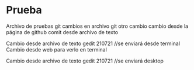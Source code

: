 # Prueba
Archivo de pruebas git
cambios en archivo git
otro cambio
cambio desde la página de github
comit desde archivo de texto

Cambio desde archivo de texto gedit 210721 //se enviará desde terminal
Cambio desde web para verlo en terminal

Cambio desde archivo de texto gedit 210721 //se enviará desktop

